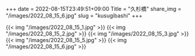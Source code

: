 +++
date  = 2022-08-15T23:49:51+09:00
Title = "久杉橋"
share_img = "/images/2022_08_15_6.jpg"
slug = "kusugibashi"
+++

{{< img "/images/2022_08_15_1.jpg" >}}
{{< img "/images/2022_08_15_2.jpg" >}}
{{< img "/images/2022_08_15_3.jpg" >}}
{{< img "/images/2022_08_15_5.jpg" >}}
{{< img "/images/2022_08_15_6.jpg" >}}